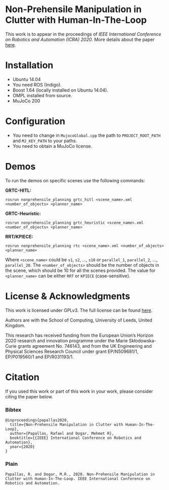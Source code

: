 # Non-Prehensile Manipulation in Clutter with Human-In-The-Loop

This work is to appear in the proceedings of *IEEE International Conference on Robotics and Automation (ICRA) 2020*.
More details about the paper [here](https://pubs.rpapallas.com/icra2020/).

# Installation
- Ubuntu 14.04
- You need ROS (Indigo).
- Boost 1.64 (locally installed on Ubuntu 14.04).
- OMPL installed from source.
- MuJoCo 200

# Configuration
- You need to change in `MujocoGlobal.cpp` the path to `PROJECT_ROOT_PATH` and `MJ_KEY_PATH` to your paths.
- You need to obtain a MuJoCo license.

# Demos
To run the demos on specific scenes use the following commands:

**GRTC-HITL:**

```shell script
rosrun nonprehensile_planning grtc_hitl <scene_name>.xml <number_of_objects> <planner_name>
```

**GRTC-Heuristic:**

```shell script
rosrun nonprehensile_planning grtc_heuristic <scene_name>.xml <number_of_objects> <planner_name>
```

**RRT/KPIECE:**

```shell script
rosrun nonprehensile_planning rtc <scene_name>.xml <number_of_objects> <planner_name>
```

Where `<scene_name>` could be `s1`, `s2`, ..., `s10` or `parallel_1`, `parallel_2`, ..., `parallel_20`. The 
`<number_of_objects>` should be the number of objects in the scene, which should be 10 for all the scenes provided. The
value for `<planner_name>` can be either `RRT` or `KPIECE` (case-sensitive).

# License & Acknowledgments
This work is licensed under GPLv3. The full license can be found 
[here](https://github.com/rpapallas/hitl_clutter/blob/master/LICENSE).

Authors are with the School of Computing, University of Leeds, United Kingdom.

This research has received funding from the European Union’s Horizon 2020 research and innovation programme under the Marie Skłodowska-Curie grants agreement No. 746143, and from the UK Engineering and Physical Sciences Research Council under grant EP/N509681/1, EP/P019560/1 and EP/R031193/1.

# Citation

If you used this work or part of this work in your work, please consider citing
the paper below.

### Bibtex
```
@inproceedings{papallas2020,
  title={Non-Prehensile Manipulation in Clutter with Human-In-The-Loop},
  author={Papallas, Rafael and Dogar, Mehmet R},
  booktitle={{IEEE} International Conference on Robotics and Automation},
  year={2020}
}
```

### Plain
```
Papallas, R. and Dogar, M.R., 2020. Non-Prehensile Manipulation in Clutter with Human-In-The-Loop. IEEE International Conference on Robotics and Automation.
```
